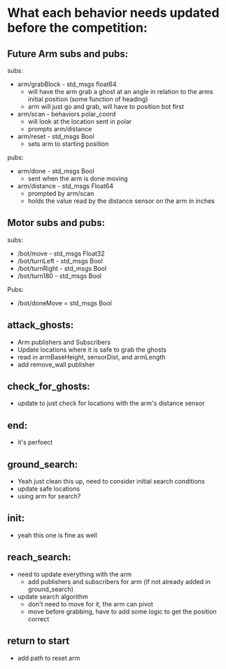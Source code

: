 # What each behavior needs updated before the competition: 

## Future Arm subs and pubs:  
subs:
- arm/grabBlock - std_msgs float64
    - will have the arm grab a ghost at an angle in relation to the arms initial position (some function of heading)
    - arm will just go and grab, will have to position bot first
- arm/scan - behaviors polar_coord 
    - will look at the location sent in polar
    - prompts arm/distance
- arm/reset - std_msgs Bool
    - sets arm to starting position

pubs:
- arm/done - std_msgs Bool
    - sent when the arm is done moving
- arm/distance - std_msgs Float64
    - prompted by arm/scan
    - holds the value read by the distance sensor on the arm in inches

## Motor subs and pubs:
subs:
- /bot/move - std_msgs Float32 
- /bot/turnLeft - std_msgs Bool
- /bot/turnRight - std_msgs Bool
- /bot/turn180 - std_msgs Bool

Pubs:
- /bot/doneMove = std_msgs Bool


## attack_ghosts:
- Arm publishers and Subscribers
- Update locations where it is safe to grab the ghosts 
- read in armBaseHeight, sensorDist, and armLength
- add remove_wall publisher

## check_for_ghosts:
- update to just check for locations with the arm's distance sensor

## end:
- it's perfoect

## ground_search:
- Yeah just clean this up, need to consider initial search conditions
- update safe locations
- using arm for search? 

## init:
- yeah this one is fine as well

## reach_search:  
- need to update everything with the arm
    - add publishers and subscribers for arm (if not already added in ground_search)
- update search algorithm
    - don't need to move for it, the arm can pivot
    - move before grabbing, have to add some logic to get the position correct

## return to start
- add path to reset arm
